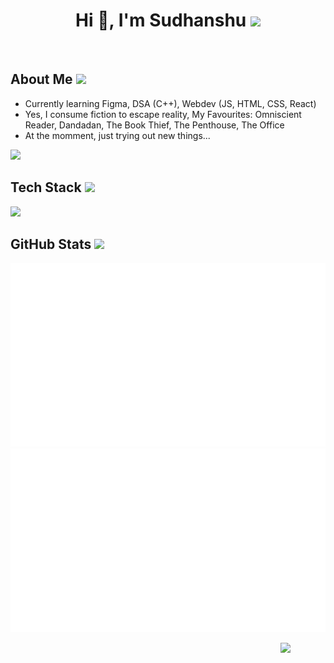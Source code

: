<h1 align="center">Hi 👋, I'm Sudhanshu <img src="https://media.giphy.com/media/mGcNjsfWAjY5AEZNw6/giphy.gif" width="100"></h1>

<div align = center>
  <a href="https://t.me/syswitzz"><img src="https://img.shields.io/badge/@syswitzz-131621?style=for-the-badge&logo=telegram&logoColor=blue" alt="" srcset=""></a>
  <a href="https://discordapp.com/users/1100142097669029970"><img src="https://img.shields.io/badge/@syswitzz?style=for-the-badge&logo=discord&logoColor=blue" alt="" srcset=""></a>
</div>

<h2>About Me <img src="https://slackmojis.com/emojis/10031-60fps_parrot/download" width="30"></h2>
<ul>
  <li>
    Currently learning Figma, DSA (C++), Webdev (JS, HTML, CSS, React)
  </li>
  <li>
    Yes, I consume fiction to escape reality, My Favourites: Omniscient Reader, Dandadan, The Book Thief, The Penthouse, The Office
  </li>
  <li>
    At the momment, just trying out new things...
  </li>
</ul>

![](https://komarev.com/ghpvc/?username=syswitzz&style=flat&abbreviated=true)

<h2>Tech Stack <img src="https://raw.githubusercontent.com/Tarikul-Islam-Anik/Animated-Fluent-Emojis/master/Emojis/Animals/Penguin.png" width="30"</img></h2>

![](https://skillicons.dev/icons?i=python,c,cpp,figma,vscode,linux,git,github,docker,html,css,postgres,redis,mongodb)

<h2>GitHub Stats <img src="https://emojis.slackmojis.com/emojis/images/1621024394/39092/cat-roll.gif?1621024394" width="22"></h2>
  
![Stats Overview](https://raw.githubusercontent.com/syswitzz/syswitzz/output/generated/overview.svg)
![Most Used Languages](https://raw.githubusercontent.com/syswitzz/syswitzz/output/generated/languages.svg)

<img src="https://64.media.tumblr.com/34784257378ce2c51675599159735772/tumblr_nd3b8i2gL01sedjuto1_400.gifv" align="right" width="72"/>
